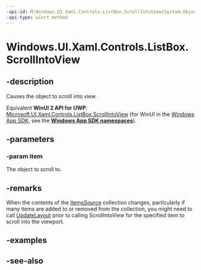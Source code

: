 ```yaml
---
-api-id: M:Windows.UI.Xaml.Controls.ListBox.ScrollIntoView(System.Object)
-api-type: winrt method
---
```


<!-- Method syntax
public void ScrollIntoView(System.Object item)
-->

# Windows.UI.Xaml.Controls.ListBox.ScrollIntoView

## -description
Causes the object to scroll into view.

Equivalent **WinUI 2 API for UWP**: [Microsoft.UI.Xaml.Controls.ListBox.ScrollIntoView](/windows/winui/api/microsoft.ui.xaml.controls.listbox.scrollintoview) (for WinUI in the [Windows App SDK](/windows/apps/windows-app-sdk/), see the **[Windows App SDK namespaces](/windows/windows-app-sdk/api/winrt/)**).

## -parameters
### -param item
The object to scroll to.

## -remarks
When the contents of the [ItemsSource](itemscontrol_itemssource.md) collection changes, particularly if many items are added to or removed from the collection, you might need to call [UpdateLayout](../windows.ui.xaml/uielement_updatelayout_1243658106.md) prior to calling ScrollIntoView for the specified item to scroll into the viewport.

## -examples

## -see-also
